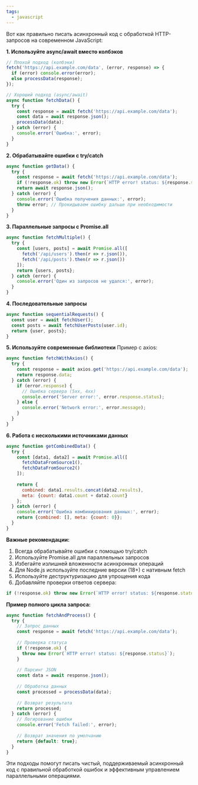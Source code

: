 ```yaml
---
tags:
  - javascript
---
```

Вот как правильно писать асинхронный код с обработкой HTTP-запросов на современном JavaScript:

**1. Используйте async/await вместо колбэков**
```javascript
// Плохой подход (колбэки)
fetch('https://api.example.com/data', (error, response) => {
  if (error) console.error(error);
  else processData(response);
});

// Хороший подход (async/await)
async function fetchData() {
  try {
    const response = await fetch('https://api.example.com/data');
    const data = await response.json();
    processData(data);
  } catch (error) {
    console.error('Ошибка:', error);
  }
}
```

**2. Обрабатывайте ошибки с try/catch**
```javascript
async function getData() {
  try {
    const response = await fetch('https://api.example.com/data');
    if (!response.ok) throw new Error(`HTTP error! status: ${response.status}`);
    return await response.json();
  } catch (error) {
    console.error('Ошибка получения данных:', error);
    throw error; // Прокидываем ошибку дальше при необходимости
  }
}
```

**3. Параллельные запросы с Promise.all**
```javascript
async function fetchMultiple() {
  try {
    const [users, posts] = await Promise.all([
      fetch('/api/users').then(r => r.json()),
      fetch('/api/posts').then(r => r.json())
    ]);
    return {users, posts};
  } catch (error) {
    console.error('Один из запросов не удался:', error);
  }
}
```

**4. Последовательные запросы**
```javascript
async function sequentialRequests() {
  const user = await fetchUser();
  const posts = await fetchUserPosts(user.id);
  return {user, posts};
}
```

**5. Используйте современные библиотеки**
Пример с axios:
```javascript
async function fetchWithAxios() {
  try {
    const response = await axios.get('https://api.example.com/data');
    return response.data;
  } catch (error) {
    if (error.response) {
      // Ошибка сервера (5xx, 4xx)
      console.error('Server error:', error.response.status);
    } else {
      console.error('Network error:', error.message);
    }
  }
}
```

**6. Работа с несколькими источниками данных**
```javascript
async function getCombinedData() {
  try {
    const [data1, data2] = await Promise.all([
      fetchDataFromSource1(),
      fetchDataFromSource2()
    ]);
    
    return {
      combined: data1.results.concat(data2.results),
      meta: {count: data1.count + data2.count}
    };
  } catch (error) {
    console.error('Ошибка комбинирования данных:', error);
    return {combined: [], meta: {count: 0}};
  }
}
```

**Важные рекомендации:**
1. Всегда обрабатывайте ошибки с помощью try/catch
2. Используйте Promise.all для параллельных запросов
3. Избегайте излишней вложенности асинхронных операций
4. Для Node.js используйте последние версии (18+) с нативным fetch
5. Используйте деструктуризацию для упрощения кода
6. Добавляйте проверки ответов сервера:
```javascript
if (!response.ok) throw new Error(`HTTP error! status: ${response.status}`);
```

**Пример полного цикла запроса:**
```javascript
async function fetchAndProcess() {
  try {
    // Запрос данных
    const response = await fetch('https://api.example.com/data');
    
    // Проверка статуса
    if (!response.ok) {
      throw new Error(`HTTP error! status: ${response.status}`);
    }
    
    // Парсинг JSON
    const data = await response.json();
    
    // Обработка данных
    const processed = processData(data);
    
    // Возврат результата
    return processed;
  } catch (error) {
    // Логирование ошибки
    console.error('Fetch failed:', error);
    
    // Возврат значения по умолчанию
    return {default: true};
  }
}
```

Эти подходы помогут писать чистый, поддерживаемый асинхронный код с правильной обработкой ошибок и эффективным управлением параллельными операциями.